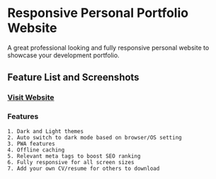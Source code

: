 # Responsive Personal Portfolio Website 
A great professional looking and fully responsive personal website to showcase your development portfolio.

## Feature List and Screenshots
### [Visit Website](https://animesh-rawat.web.app/)

### Features
```
1. Dark and Light themes
2. Auto switch to dark mode based on browser/OS setting
3. PWA features
4. Offline caching
5. Relevant meta tags to boost SEO ranking
6. Fully responsive for all screen sizes
7. Add your own CV/resume for others to download
```
